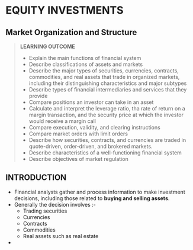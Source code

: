 # EQUITY INVESTMENTS

## Market Organization and Structure

> **LEARNING OUTCOME**
>
> - Explain the main functions of financial system
> - Describe classifications of assets and markets
> - Describe the major types of securities, currencies, contracts, commodities, and real assets that trade in organized markets, including their distinguishing characteristics and major subtypes
> - Describe types of financial intermediaries and services that they provide
> - Compare positions an investor can take in an asset
> - Calculate and interpret the leverage ratio, tha rate of return on a margin transaction, and the security price at which the investor would receive a margin call
> - Compare execution, validity, and clearing instructions
> - Compare market orders with limit orders
> - Describe how securities, contracts, and currencies are traded in quote-driven, order-driven, and brokered markets.
> - Describe characteristics of a well-functioning financial system
> - Describe objectives of market regulation

## INTRODUCTION

- Financial analysts gather and process information to make investment decisions, including those related to **buying and selling assets**.
- Generally the decision involves :- 
  - Trading securities
  - Currencies
  - Contracts
  - Commodities
  - Real assets such as real estate
- 
